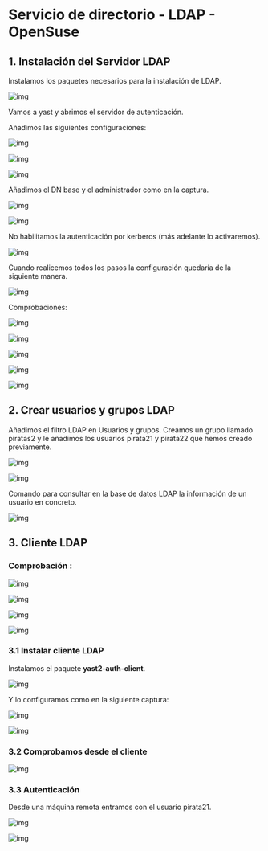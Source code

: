 # Servicio de directorio - LDAP - OpenSuse

## 1. Instalación del Servidor LDAP

Instalamos los paquetes necesarios para la instalación de LDAP.

![img](./imagenes/captura1.png)

Vamos a yast y abrimos el servidor de autenticación.

Añadimos las siguientes configuraciones:

![img](./imagenes/captura2.png)

![img](./imagenes/captura3.png)

![img](./imagenes/captura4.png)

Añadimos el DN base y el administrador como en la captura.

![img](./imagenes/captura6.png)

![img](./imagenes/captuar7.png)

No habilitamos la autenticación por kerberos (más adelante lo activaremos).

![img](./imagenes/captura9.png)

Cuando realicemos todos los pasos la configuración quedaría de la siguiente manera.

![img](./imagenes/captura11.png)

Comprobaciones:

![img](./imagenes/captura12.png)

![img](./imagenes/captura13.png)

![img](./imagenes/captura15.png)

![img](./imagenes/captura16.png)

![img](./imagenes/captura17.png)

## 2. Crear usuarios y grupos LDAP

Añadimos el filtro LDAP en  Usuarios y grupos. Creamos un grupo llamado piratas2 y le añadimos los usuarios pirata21 y pirata22 que hemos creado previamente.

![img](./imagenes/captura18.png)

![img](./imagenes/captura41.png)

Comando para consultar en la base de datos LDAP la información de un usuario en concreto.

![img](./imagenes/captura40.png)

## 3. Cliente LDAP

### Comprobación :

![img](./imagenes/captura20.png)

![img](./imagenes/captura21.png)

![img](./imagenes/captura22.png)

![img](./imagenes/captura23.png)

### 3.1 Instalar cliente LDAP

Instalamos el paquete **yast2-auth-client**.

![img](./imagenes/captura24.png)

Y lo configuramos como en la siguiente captura: 

![img](./imagenes/captura27.png)

![img](./imagenes/captura28.png)

### 3.2 Comprobamos desde el cliente

![img](./imagenes/captura29.png)

### 3.3 Autenticación

Desde una máquina remota entramos con el usuario pirata21.

![img](./imagenes/captura30.png)

![img](./imagenes/captura31.png)

